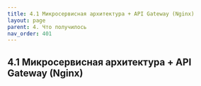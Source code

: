```yaml
---
title: 4.1 Микросервисная архитектура + API Gateway (Nginx)
layout: page
parent: 4. Что получилось
nav_order: 401
---
```

## 4.1 Микросервисная архитектура + API Gateway (Nginx)



